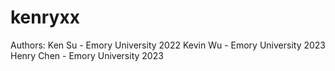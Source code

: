 # kenryxx
Authors:
Ken Su - Emory University 2022
Kevin Wu - Emory University 2023
Henry Chen - Emory University 2023
